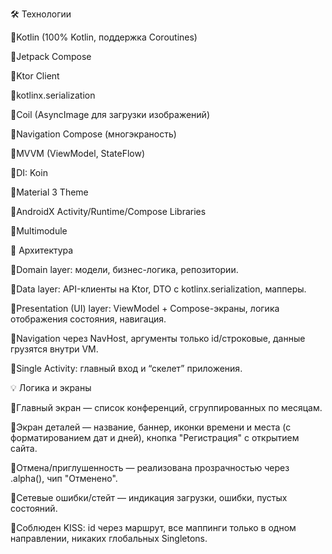 🛠️ Технологии

  🔸Kotlin (100% Kotlin, поддержка Coroutines)

  🔸Jetpack Compose

  🔸Ktor Client 

  🔸kotlinx.serialization 

  🔸Coil (AsyncImage для загрузки изображений)

  🔸Navigation Compose (многэкраность)

  🔸MVVM (ViewModel, StateFlow)

  🔸DI: Koin

  🔸Material 3 Theme

  🔸AndroidX Activity/Runtime/Compose Libraries

  🔸Multimodule

🧩 Архитектура

  🔸Domain layer: модели, бизнес-логика, репозитории.

  🔸Data layer: API-клиенты на Ktor, DTO с kotlinx.serialization, мапперы.

  🔸Presentation (UI) layer: ViewModel + Compose-экраны, логика отображения состояния, навигация.

  🔸Navigation через NavHost, аргументы только id/строковые, данные грузятся внутри VM.

  🔸Single Activity: главный вход и “скелет” приложения.

💡 Логика и экраны

  🔸Главный экран — список конференций, сгруппированных по месяцам.
  
  🔸Экран деталей — название, баннер, иконки времени и места (с форматированием дат и дней), кнопка "Регистрация" с открытием сайта.
  
  🔸Отмена/приглушенность — реализована прозрачностью через .alpha(), чип "Отменено".
  
  🔸Сетевые ошибки/стейт — индикация загрузки, ошибки, пустых состояний.
  
  🔸Соблюден KISS: id через маршрут, все маппинги только в одном направлении, никаких глобальных Singletons.

